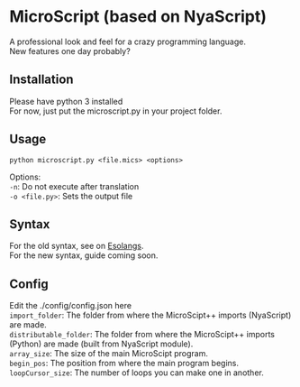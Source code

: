 # MicroScript (based on NyaScript)
A professional look and feel for a crazy programming language.<br>
New features one day probably?

## Installation
Please have python 3 installed<br>
For now, just put the microscript.py in your project folder.<br>

## Usage
`python microscript.py <file.mics> <options>`

Options: <br>
`-n`: Do not execute after translation <br>
`-o <file.py>`: Sets the output file

## Syntax

For the old syntax, see on [Esolangs](https://esolangs.org/wiki/NyaScript).<br>
For the new syntax, guide coming soon.

## Config
Edit the ./config/config.json here<br>
`import_folder`: The folder from where the MicroScipt++ imports (NyaScript) are made.<br>
`distributable_folder`: The folder from where the MicroScipt++ imports (Python) are made (built from NyaScript module).<br>
`array_size`: The size of the main MicroScipt program.<br>
`begin_pos`: The position from where the main program begins.<br>
`loopCursor_size`: The number of loops you can make one in another.<br>
